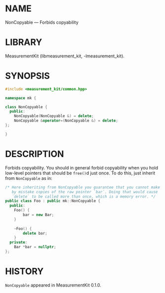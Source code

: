 # NAME
NonCopyable &mdash; Forbids copyability

# LIBRARY
MeasurementKit (libmeasurement_kit, -lmeasurement_kit).

# SYNOPSIS
```C++
#include <measurement_kit/common.hpp>

namespace mk {

class NonCopyable {
  public:
    NonCopyable(NonCopyable &) = delete;
    NonCopyable &operator=(NonCopyable &) = delete;
};

}
```

# DESCRIPTION

Forbids copyability. You should in general
forbid copyability when you hold low-level pointers that should
be `free()`d just once. To do this, just inherit from
`NonCopyable` as in:

```C++
/* Here inheriting from NonCopyable you guarantee that you cannot make
   by mistake copies of the raw pointer `bar`. Doing that would cause
   `delete` to be called more than once, which is a memory error. */
public class Foo : public mk::NonCopyable {
  public:
    Foo() {
        bar = new Bar;
    }
    
    ~Foo() {
        delete bar;
    }
  private:
    Bar *bar = nullptr;
};
```


# HISTORY

`NonCopyable` appeared in MeasurementKit 0.1.0.

